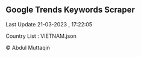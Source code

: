 

## Google Trends Keywords Scraper 
 
Last Update 21-03-2023 , 17:22:05

Country List :
VIETNAM.json



© Abdul Muttaqin 
